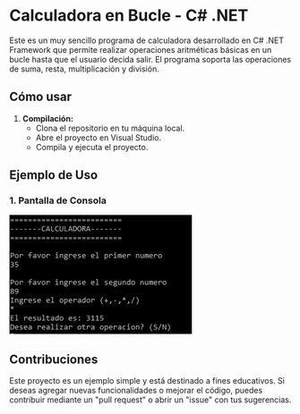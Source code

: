 # Calculadora en Bucle - C# .NET

Este es un muy sencillo programa de calculadora desarrollado en C# .NET Framework que permite realizar operaciones aritméticas básicas en un bucle hasta que el usuario decida salir. El programa soporta las operaciones de suma, resta, multiplicación y división.

## Cómo usar

1. **Compilación:**
   - Clona el repositorio en tu máquina local.
   - Abre el proyecto en Visual Studio.
   - Compila y ejecuta el proyecto.

## Ejemplo de Uso

### 1. Pantalla de Consola
![DEMO](Calculadora_Bucle/demo/demo.PNG)

## Contribuciones

Este proyecto es un ejemplo simple y está destinado a fines educativos. Si deseas agregar nuevas funcionalidades o mejorar el código, puedes contribuir mediante un "pull request" o abrir un "issue" con tus sugerencias.

